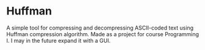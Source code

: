 # Huffman

A simple tool for compressing and decompressing ASCII-coded text using Huffman compression algorithm. Made as a project for course Programming I. I may in the future expand it with a GUI.
